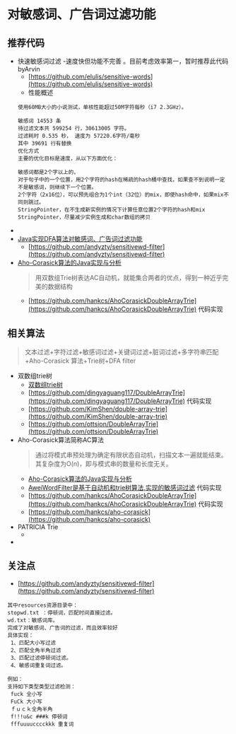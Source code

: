 # 对敏感词、广告词过滤功能
## 推荐代码
- 快速敏感词过滤 -速度快但功能不完善 。目前考虑效率第一，暂时推荐此代码byArvin
    - [https://github.com/elulis/sensitive-words](https://github.com/elulis/sensitive-words) 
    - 性能概述
    ```
    使用60MB大小的小说测试，单核性能超过50M字符每秒（i7 2.3GHz）。
    
    敏感词 14553 条
    待过滤文本共 599254 行，30613005 字符。
    过滤耗时 0.535 秒， 速度为 57220.6字符/毫秒
    其中 39691 行有替换
    优化方式
    主要的优化目标是速度，从以下方面优化：
    
    敏感词都是2个字以上的，
    对于句子中的一个位置，用2个字符的hash在稀疏的hash桶中查找，如果查不到说明一定不是敏感词，则继续下一个位置。
    2个字符（2x16位），可以预先组合为1个int（32位）的mix，即使hash命中，如果mix不同则跳过。
    StringPointer，在不生成新实例的情况下计算任意位置2个字符的hash和mix
    StringPointer，尽量减少实例生成和char数组的拷贝
    ```
- []()
- [Java实现DFA算法对敏感词、广告词过滤功能](https://blog.csdn.net/fengshizty/article/details/52373005)
    - [https://github.com/andyzty/sensitivewd-filter](https://github.com/andyzty/sensitivewd-filter)
- [Aho-Corasick算法的Java实现与分析](https://blog.csdn.net/xiewenbo/article/details/53324621)
    > 用双数组Trie树表达AC自动机，就能集合两者的优点，得到一种近乎完美的数据结构
    - [https://github.com/hankcs/AhoCorasickDoubleArrayTrie](https://github.com/hankcs/AhoCorasickDoubleArrayTrie)  代码实现  

## 相关算法
> 文本过滤+字符过滤+敏感词过滤+关键词过滤+脏词过滤+多字符串匹配+Aho-Corasick 算法+Trie树+DFA filter
- 双数组trie树
    - [双数组trie树](https://baike.baidu.com/item/%E5%8F%8C%E6%95%B0%E7%BB%84trie%E6%A0%91/12508646)
    - [https://github.com/dingyaguang117/DoubleArrayTrie](https://github.com/dingyaguang117/DoubleArrayTrie) 代码实现
    - [https://github.com/KimShen/double-array-trie](https://github.com/KimShen/double-array-trie)
    - [https://github.com/ottsion/DoubleArrayTrie](https://github.com/ottsion/DoubleArrayTrie)
- Aho-Corasick算法简称AC算法 
    > 通过将模式串预处理为确定有限状态自动机，扫描文本一遍就能结束。其复杂度为O(n)，即与模式串的数量和长度无关。
    - [Aho-Corasick算法的Java实现与分析](https://blog.csdn.net/xiewenbo/article/details/53324621)
    - [AweiWordFilter是基于自动机和trie树算法,实现的敏感词过滤](https://github.com/zvv/AweiWordFilter)  代码实现  
    - [https://github.com/hankcs/AhoCorasickDoubleArrayTrie](https://github.com/hankcs/AhoCorasickDoubleArrayTrie)  代码实现  
    - [https://github.com/hankcs/aho-corasick](https://github.com/hankcs/aho-corasick)
- PATRICIA Trie
    - []()
- 


## 关注点
- [https://github.com/andyzty/sensitivewd-filter](https://github.com/andyzty/sensitivewd-filter)
```
其中resources资源目录中：
stopwd.txt ：停顿词，匹配时间直接过滤。
wd.txt：敏感词库。
完成了对敏感词、广告词的过滤，而且效率较好
具体实现：
 1、匹配大小写过滤
 2、匹配全角半角过滤
 3、匹配过滤停顿词过滤。
 4、敏感词重复词过滤。

例如：
支持如下类型类型过滤检测：
 fuck 全小写
 FuCk 大小写
 ｆｕｃｋ全角半角
 f!!!u&c ###k 停顿词
 fffuuuucccckkk 重复词
```